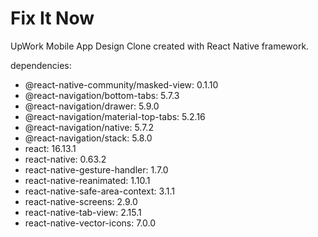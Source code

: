 # Fix It Now
UpWork Mobile App Design Clone created with React Native framework.

dependencies:

- @react-native-community/masked-view: 0.1.10
- @react-navigation/bottom-tabs: 5.7.3
- @react-navigation/drawer: 5.9.0
- @react-navigation/material-top-tabs: 5.2.16
- @react-navigation/native: 5.7.2
- @react-navigation/stack: 5.8.0
- react: 16.13.1
- react-native: 0.63.2
- react-native-gesture-handler: 1.7.0
- react-native-reanimated: 1.10.1
- react-native-safe-area-context: 3.1.1
- react-native-screens: 2.9.0
- react-native-tab-view: 2.15.1
- react-native-vector-icons: 7.0.0
